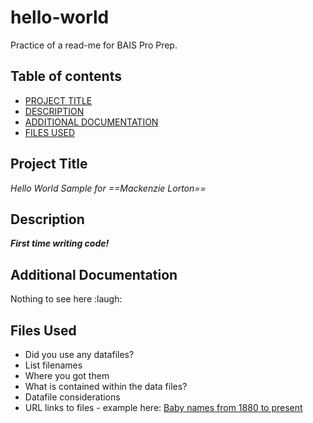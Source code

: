 # hello-world
Practice of a read-me for BAIS Pro Prep. 

## Table of contents

- [PROJECT TITLE](#Project-Title)
- [DESCRIPTION](#Description)
- [ADDITIONAL DOCUMENTATION](#additional-documentation)
- [FILES USED](#files-used)

## Project Title

*Hello World Sample for ==Mackenzie Lorton==* 

## Description

***First time writing code!***

## Additional Documentation

Nothing to see here :laugh:

## Files Used 

- Did you use any datafiles?  
- List filenames
- Where you got them 
- What is contained within the data files?
- Datafile considerations 
- URL links to files - example here:
[Baby names from 1880 to present](https://catalog.data.gov/dataset/baby-names-from-social-security-card-applications-national-level-data)

  


